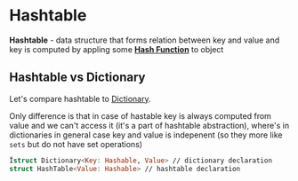 # Hashtable

**Hashtable** - data structure that forms relation between key and value and key is computed by appling some **[Hash Function](Hash%20Function.md)** to object

## Hashtable vs Dictionary

Let's compare hashtable to [Dictionary](../../../Dictionary.md).

Only difference is that in case of hastable key is always computed from value and we can't access it (it's a part of hashtable abstraction), where's in dictionaries in general case key and value is indepenent (so they more like `sets` but do not have set operations)

```swift
Ïstruct Dictionary<Key: Hashable, Value> // dictionary declaration
struct HashTable<Value: Hashable> // hashtable declaration
```